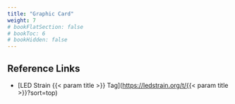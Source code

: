 ```yaml
---
title: "Graphic Card"
weight: 7
# bookFlatSection: false
# bookToc: 6
# bookHidden: false
---
```


## Reference Links
* [LED Strain {{< param title >}} Tag](https://ledstrain.org/t/{{< param title >}}?sort=top)
